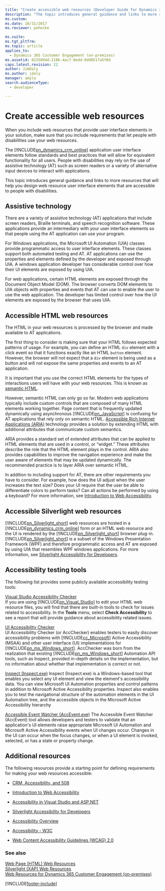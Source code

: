 ```yaml
---
title: "Create accessible web resources (Developer Guide for Dynamics 365 Customer Engagement (on-premises)) | MicrosoftDocs"
description: "The topic introduces general guidance and links to more resources that will help you design web resource user interface elements that are accessible to people with disabilities."
ms.custom: 
ms.date: 10/31/2017
ms.reviewer: pehecke

ms.suite: 
ms.tgt_pltfrm: 
ms.topic: article
applies_to: 
  - Dynamics 365 Customer Engagement (on-premises)
ms.assetid: 6235894d-218b-4ac7-8edd-0dd0517a5f0d
caps.latest.revision: 22
author: JimDaly
ms.author: jdaly
manager: amyla
search.audienceType: 
  - developer

---
```

# Create accessible web resources

When you include web resources that provide user interface elements in your solution, make sure that you include requirements that let people with disabilities use your web resources.  
  
 The [!INCLUDE[pn_dynamics_crm_online](../includes/pn-dynamics-crm-online.md)] application user interface elements follow standards and best practices that will allow for equivalent functionality for all users. People with disabilities may rely on the use of assistive technology (AT) such as screen readers or a variety of alternative input devices to interact with applications.  
  
 This topic introduces general guidance and links to more resources that will help you design web resource user interface elements that are accessible to people with disabilities.  
  
<a name="BKMK_AT"></a>   
## Assistive technology  
 There are a variety of assistive technology (AT) applications that include screen readers, Braille terminals, and speech recognition software. These applications provide an intermediary with your user interface elements so that people using the AT application can use your program.  
  
 For Windows applications, the Microsoft UI Automation (UIA) classes provide programmatic access to user interface elements. These classes support both automated testing and AT. AT applications can use the properties and elements defined by the developer and exposed through UIA. A windows application developer has considerable control over how their UI elements are exposed by using UIA.  
  
 For web applications, certain HTML elements are exposed through the Document Object Model (DOM). The browser converts DOM elements to UIA objects with properties and events that AT can use to enable the user to use the web application. The developer has limited control over how the UI elements are exposed by the browser that uses UIA.  
  
<a name="BKMK_HTMLWebResources"></a>   
## Accessible HTML web resources  
 The HTML in your web resources is processed by the browser and made available to AT applications.  
  
 The first thing to consider is making sure that your HTML follows expected patterns of usage. For example, you can define an HTML `div` element with a click event so that it functions exactly like an HTML `button` element. However, the browser will not expect that a `div` element is being used as a button and will not expose the same properties and events to an AT application.  
  
 It is important that you use the correct HTML elements for the types of interactions users will have with your web resources. This is known as [semantic HTML](/microsoft-edge/accessibility/).  
  
 However, semantic HTML can only go so far. Modern web applications typically include custom controls that are composed of many HTML elements working together. Page content that is frequently updated dynamically using asynchronous [!INCLUDE[pn_JavaScript](../includes/pn-javascript.md)] is confusing for AT applications that rely only on semantic HTML. [Accessible Rich Internet Applications (ARIA)](/microsoft-edge/accessibility/) technology provides a solution by extending HTML with additional attributes that communicate custom semantics.  
  
 ARIA provides a standard set of extended attributes that can be applied to HTML elements that are used in a control, or “widget.” These attributes describe the role that the HTML element plays in the control. ARIA also provides capabilities to improve the navigation experience and make the user aware of elements that may be updated dynamically. The recommended practice is to layer ARIA over semantic HTML.  
  
 In addition to including support for AT, there are other requirements you have to consider. For example, how does the UI adjust when the user increases the text size? Does your UI require that the user be able to differentiate colors to perform tasks? Can all actions be performed by using a keyboard? For more information, see [Introduction to Web Accessibility](/previous-versions/windows/apps/hh452681(v=win.10)).  
  
<a name="BKMK_SilverlightWebResources"></a>   
## Accessible Silverlight web resources  
 [!INCLUDE[pn_Silverlight_short](../includes/pn-silverlight-short.md)] web resources are hosted in a [!INCLUDE[pn_dynamics_crm_online](../includes/pn-dynamics-crm-online.md)] form or an HTML web resource and the UI is rendered by the [!INCLUDE[pn_Silverlight_short](../includes/pn-silverlight-short.md)] browser plug-in. [!INCLUDE[pn_Silverlight_short](../includes/pn-silverlight-short.md)] is a subset of the Windows Presentation Framework (WPF) and therefore programmatic access and AT are exposed by using UIA that resembles WPF windows applications. For more information, see [Silverlight Accessibility for Developers](/previous-versions/windows/).  
  
<a name="BKMK_AccessiblityTestingTools"></a>   
## Accessibility testing tools  
 The following list provides some publicly available accessibility testing tools:  
  
 [Visual Studio Accessibility Checker](/previous-versions/ms228004(v=vs.140))  
 If you are using [!INCLUDE[pn_Visual_Studio](../includes/pn-visual-studio.md)] to edit your HTML web resource files, you will find that there are built-in tools to check for issues related to accessibility. In the **Tools** menu, select **Check Accessibility** to see a report that will provide guidance about accessibility related issues.  
  
 [UI Accessibility Checker](/windows/win32/winauto/ui-accessibility-checker)  
 UI Accessibility Checker (or AccChecker) enables testers to easily discover accessibility problems with [!INCLUDE[cc_Microsoft](../includes/cc-microsoft.md)] Active Accessibility (MSAA) and other user interface (UI) implementations for [!INCLUDE[pn_ms_Windows_short](../includes/pn-ms-windows-short.md)]. AccChecker was born from the realization that existing [!INCLUDE[pn_ms_Windows_short](../includes/pn-ms-windows-short.md)] Automation API tools, such as Inspect, provided in-depth details on the implementation, but no information about whether that implementation is correct or not.  
  
 [Inspect (Inspect.exe)](https://msdn.microsoft.com/library/windows/desktop/dd318521\(v=vs.85\).aspx)  
 Inspect (Inspect.exe) is a Windows-based tool that enables you select any UI element and view the element's accessibility data. You can view Microsoft UI Automation properties and control patterns in addition to Microsoft Active Accessibility properties. Inspect also enables you to test the navigational structure of the automation elements in the UI Automation tree, and the accessible objects in the Microsoft Active Accessibility hierarchy  
  
 [Accessible Event Watcher (AccEvent.exe)](https://msdn.microsoft.com/library/windows/desktop/dd317979\(v=vs.85\).aspx)  
 The Accessible Event Watcher (AccEvent) tool allows developers and testers to validate that an application's UI elements raise appropriate Microsoft UI Automation and Microsoft Active Accessibility events when UI changes occur. Changes in the UI can occur when the focus changes, or when a UI element is invoked, selected, or has a state or property change.  
  
<a name="BKMK_AdditionalResources"></a>   
## Additional resources  
 The following resources provide a starting point for defining requirements for making your web resources accessible:  
  
-   [CRM, Accessibility, and 508](https://blogs.msdn.com/b/devkeydet/archive/2013/01/29/crm-accessibility-and-508.aspx)  
  
-   [Introduction to Web Accessibility](/previous-versions/windows/apps/hh452681(v=win.10))  
  
-   [Accessibility in Visual Studio and ASP.NET](/previous-versions/ms228004(v=vs.140))  
  
-   [Silverlight Accessibility for Developers](/previous-versions/windows/)  
  
-   [Accessibility Overview](/windows/apps/accessibility)  
  
-   [Accessibility - W3C](https://www.w3.org/standards/webdesign/accessibility)  
  
-   [Web Content Accessibility Guidelines (WCAG) 2.0](https://www.w3.org/TR/WCAG20/)  
  
### See also  
 [Web Page (HTML) Web Resources](webpage-html-web-resources.md)   
 [Silverlight (XAP) Web Resources](silverlight-xap-web-resources.md)   
 [Web Resources for Dynamics 365 Customer Engagement (on-premises)](web-resources.md)


[!INCLUDE[footer-include](../../../includes/footer-banner.md)]